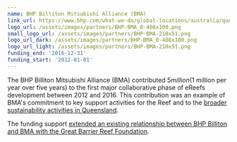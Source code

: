 ```yaml
---
name: BHP Billiton Mitsubishi Alliance (BMA)
link_url: https://www.bhp.com/what-we-do/global-locations/australia/queensland
logo_url: /assets/images/partners/BHP-BMA_0-408x100.png
small_logo_url: /assets/images/partners/BHP-BMA-210x51.png
logo_url_dark: /assets/images/partners/BHP-BMA_0-408x100.png
logo_url_light: /assets/images/partners/BHP-BMA-210x51.png
funding_end: '2016-12-31'
funding_start: '2012-01-01'
---
```

The BHP Billiton Mitsubishi Alliance (BMA) contributed $5 million ($1 million per year over five years) to the first major collaborative phase of eReefs development between 2012 and 2016. This contribution was an example of BMA's commitment to key support activities for the Reef and to the [broader sustainability activities in Queensland](https://www.bhp.com/-/media/bhp/documents/investors/reports/2014/bhpbillitonourcontribution2014.pdf).

The funding support [extended an existing relationship between BHP Billiton and BMA with the Great Barrier Reef Foundation](https://www.bhp.com/news/articles/2015/05/new-7-million-partnership-to-help-protect-great-barrier-reef).
